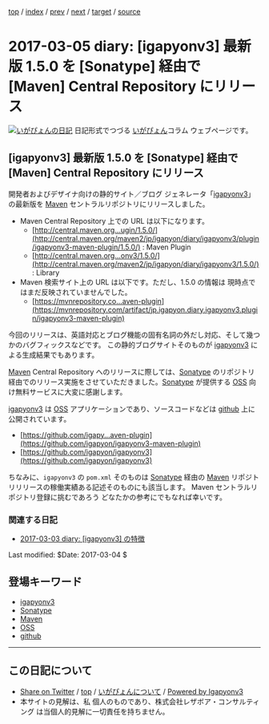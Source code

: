 [top](../index.html) 
 / [index](index.html) 
 / [prev](ig170304.html) 
 / [next](ig170306.html) 
 / [target](https://www.igapyon.jp/igapyon/diary/2017/ig170305.html) 
 / [source](https://github.com/igapyon/diary/blob/master/2017/ig170305.src.md) 

2017-03-05 diary: [igapyonv3] 最新版 1.5.0 を [Sonatype] 経由で [Maven] Central Repository にリリース
=====================================================================================================
[![いがぴょんの日記](https://www.igapyon.jp/igapyon/diary/images/iga200306s.jpg "いがぴょん")](https://www.igapyon.jp/igapyon/diary/memo/memoigapyon.html) 日記形式でつづる [いがぴょん](https://www.igapyon.jp/igapyon/diary/memo/memoigapyon.html)コラム ウェブページです。

## [igapyonv3] 最新版 1.5.0 を [Sonatype] 経由で [Maven] Central Repository にリリース

開発者およびデザイナ向けの静的サイト／ブログ ジェネレータ「[igapyonv3](../keyword/igapyonv3.html)」の最新版を [Maven](../keyword/maven.html) セントラルリポジトリにリリースしました。

* Maven Central Repository 上での URL は以下になります。
  * [http://central.maven.org...ugin/1.5.0/](http://central.maven.org/maven2/jp/igapyon/diary/igapyonv3/plugin/igapyonv3-maven-plugin/1.5.0/) : Maven Plugin
  * [http://central.maven.org...onv3/1.5.0/](http://central.maven.org/maven2/jp/igapyon/diary/igapyonv3/1.5.0/) : Library
* Maven 検索サイト上の URL は以下です。ただし、1.5.0 の情報は 現時点ではまだ反映されていませんでした。
  * [https://mvnrepository.co...aven-plugin](https://mvnrepository.com/artifact/jp.igapyon.diary.igapyonv3.plugin/igapyonv3-maven-plugin)

今回のリリースは、英語対応とブログ機能の固有名詞の外だし対応、そして幾つかのバグフィックスなどです。
この静的ブログサイトそのものが [igapyonv3](../keyword/igapyonv3.html) による生成結果でもあります。

[Maven](../keyword/maven.html) Central Repository へのリリースに際しては、[Sonatype](../keyword/sonatype.html) のリポジトリ経由でのリリース実施をさせていただきました。[Sonatype](../keyword/sonatype.html) が提供する [OSS](../keyword/oss.html) 向け無料サービスに大変に感謝します。

[igapyonv3](../keyword/igapyonv3.html) は [OSS](../keyword/oss.html) アプリケーションであり、ソースコードなどは [github](../keyword/github.html) 上に公開されています。

* [https://github.com/igapy...aven-plugin](https://github.com/igapyon/igapyonv3-maven-plugin)
* [https://github.com/igapyon/igapyonv3](https://github.com/igapyon/igapyonv3)

ちなみに、`igapyonv3` の `pom.xml` そのものは [Sonatype](../keyword/sonatype.html) 経由の [Maven](../keyword/maven.html) リポジトリリリースの稼働実績ある記述そのものにも該当します。
Maven セントラルリポジトリ登録に挑むであろう どなたかの参考にでもなれば幸いです。

### 関連する日記

* [2017-03-03 diary: [igapyonv3] の特徴](https://www.igapyon.jp/igapyon/diary/2017/ig170303.html)

Last modified: $Date: 2017-03-04 $

## 登場キーワード

* [igapyonv3](../keyword/igapyonv3.html)
* [Sonatype](../keyword/sonatype.html)
* [Maven](../keyword/maven.html)
* [OSS](../keyword/oss.html)
* [github](../keyword/github.html)

----------------------------------------------------------------------------------------------------

## この日記について

* [Share on Twitter](https://twitter.com/intent/tweet?hashtags=igapyon%2Cdiary%2C%E3%81%84%E3%81%8C%E3%81%B4%E3%82%87%E3%82%93%2Cigapyonv3%2CSonatype%2CMaven%2COSS%2Cgithub&text=%5Bigapyonv3%5D+%E6%9C%80%E6%96%B0%E7%89%88+1.5.0+%E3%82%92+%5BSonatype%5D+%E7%B5%8C%E7%94%B1%E3%81%A7+%5BMaven%5D+Central+Repository+%E3%81%AB%E3%83%AA%E3%83%AA%E3%83%BC%E3%82%B9&url=https%3A%2F%2Fwww.igapyon.jp%2Figapyon%2Fdiary%2F2017%2Fig170305.html) / [top](../index.html) / [いがぴょんについて](https://www.igapyon.jp/igapyon/diary/memo/memoigapyon.html) / [Powered by Igapyonv3](https://github.com/igapyon/igapyonv3)
* 本サイトの見解は、私 個人のものであり、株式会社レザボア・コンサルティング は当個人的見解に一切責任を持ちません。 
